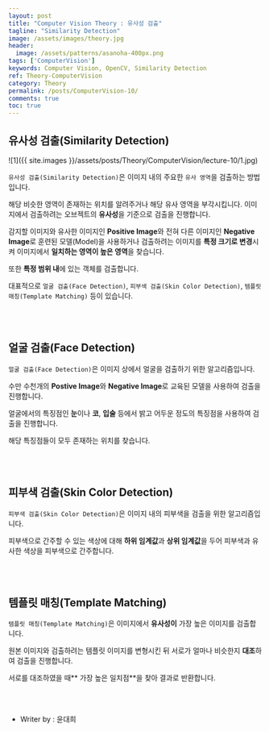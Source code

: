 ```yaml
---
layout: post
title: "Computer Vision Theory : 유사성 검출"
tagline: "Similarity Detection"
image: /assets/images/theory.jpg
header:
  image: /assets/patterns/asanoha-400px.png
tags: ['ComputerVision']
keywords: Computer Vision, OpenCV, Similarity Detection
ref: Theory-ComputerVision
category: Theory
permalink: /posts/ComputerVision-10/
comments: true
toc: true
---
```


## 유사성 검출(Similarity Detection)

![1]({{ site.images }}/assets/posts/Theory/ComputerVision/lecture-10/1.jpg)

`유사성 검출(Similarity Detection)`은 이미지 내의 주요한 `유사 영역`을 검출하는 방법입니다.

해당 비슷한 영역이 존재하는 위치를 알려주거나 해당 유사 영역을 부각시킵니다. 이미지에서 검출하려는 오브젝트의 **유사성**을 기준으로 검출을 진행합니다.

감지할 이미지와 유사한 이미지인 **Positive Image**와 전혀 다른 이미지인 **Negative Image**로 훈련된 모델(Model)을 사용하거나 검출하려는 이미지를 **특정 크기로 변경**시켜 이미지에서 **일치하는 영역이 높은 영역**을 찾습니다.

또한 **특정 범위 내**에 있는 객체를 검출합니다.

대표적으로 `얼굴 검출(Face Detection)`, `피부색 검출(Skin Color Detection)`, `템플릿 매칭(Template Matching)` 등이 있습니다.

<br>
<br>

## 얼굴 검출(Face Detection)

`얼굴 검출(Face Detection)`은 이미지 상에서 얼굴을 검출하기 위한 알고리즘입니다.

수만 수천개의 **Postive Image**와 **Negative Image**로 교육된 모델을 사용하여 검출을 진행합니다.

얼굴에서의 특징점인 **눈**이나 **코**, **입술** 등에서 밝고 어두운 정도의 특징점을 사용하여 검출을 진행합니다.

해당 특징점들이 모두 존재하는 위치를 찾습니다.

<br>
<br>

## 피부색 검출(Skin Color Detection)

`피부색 검출(Skin Color Detection)`은 이미지 내의 피부색을 검출을 위한 알고리즘입니다.

피부색으로 간주할 수 있는 색상에 대해 **하위 임계값**과 **상위 임계값**을 두어 피부색과 유사한 색상을 피부색으로 간주합니다.

<br>
<br>

## 템플릿 매칭(Template Matching)

`템플릿 매칭(Template Matching)`은 이미지에서 **유사성이** 가장 높은 이미지를 검출합니다.

원본 이미지와 검출하려는 템플릿 이미지를 변형시킨 뒤 서로가 얼마나 비슷한지 **대조**하여 검출을 진행합니다.

서로를 대조하였을 때** 가장 높은 일치점**을 찾아 결과로 반환합니다.

<br>
<br>

* Writer by : 윤대희
